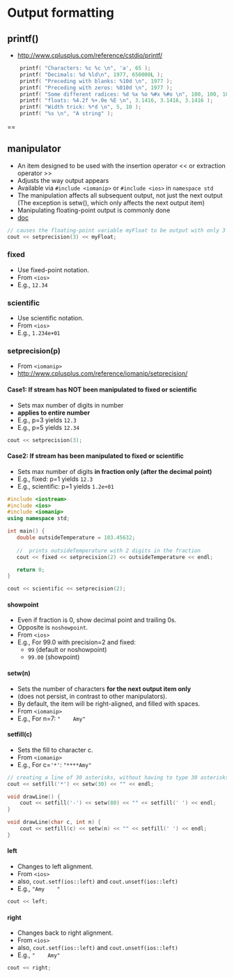 # Output formatting

## printf()

- http://www.cplusplus.com/reference/cstdio/printf/

```cpp
    printf( "Characters: %c %c \n", 'a', 65 );
    printf( "Decimals: %d %ld\n", 1977, 650000L );
    printf( "Preceding with blanks: %10d \n", 1977 );
    printf( "Preceding with zeros: %010d \n", 1977 );
    printf( "Some different radices: %d %x %o %#x %#o \n", 100, 100, 100, 100, 100 );
    printf( "floats: %4.2f %+.0e %E \n", 3.1416, 3.1416, 3.1416 );
    printf( "Width trick: %*d \n", 5, 10 );
    printf( "%s \n", "A string" );
```

==

## manipulator
- An item designed to be used with the insertion operator << or extraction operator >>
- Adjusts the way output appears
- Available via `#include <iomanip>` or `#include <ios>` in `namespace std`
- The manipulation affects all subsequent output, not just the next output (The exception is setw(), which only affects the next output item)
- Manipulating floating-point output is commonly done
- [doc](http://www.cplusplus.com/reference/ios/)

```cpp
// causes the floating-point variable myFloat to be output with only 3 digits; // if myFloat was 12.34, the output would be 12.3
cout << setprecision(3) << myFloat;
```

### fixed
- Use fixed-point notation.
- From `<ios>`
- E.g., `12.34`

### scientific
- Use scientific notation.
- From `<ios>`
- E.g., `1.234e+01`

### setprecision(p)
- From `<iomanip>`
- http://www.cplusplus.com/reference/iomanip/setprecision/

#### Case1: If stream has NOT been manipulated to fixed or scientific
- Sets max number of digits in number
- **applies to entire number**
- E.g., p=3 yields `12.3`
- E.g., p=5 yields `12.34`

```cpp
cout << setprecision(3);
```

#### Case2: If stream has been manipulated to fixed or scientific
- Sets max number of digits **in fraction only (after the decimal point)**
- E.g., fixed: p=1 yields `12.3`
- E.g., scientific: p=1 yields `1.2e+01`

```cpp
#include <iostream>
#include <ios>
#include <iomanip>
using namespace std;

int main() {
   double outsideTemperature = 103.45632;
    
   //  prints outsideTemperature with 2 digits in the fraction
   cout << fixed << setprecision(2) << outsideTemperature << endl;

   return 0;
}
```

```cpp
cout << scientific << setprecision(2);
```

#### showpoint
- Even if fraction is 0, show decimal point and trailing 0s. 
- Opposite is `noshowpoint`. 
- From `<ios>`
- E.g., For 99.0 with precision=2 and fixed: 
    + `99` (default or noshowpoint)
    + `99.00` (showpoint)

#### setw(n)
- Sets the number of characters **for the next output item only**
- (does not persist, in contrast to other manipulators).
- By default, the item will be right-aligned, and filled with spaces.
- From `<iomanip>`
- E.g., For n=7: `"    Amy"`

#### setfill(c)
- Sets the fill to character c. 
- From `<iomanip>`
- E.g., For c=`'*'`: `"****Amy"`

```cpp
// creating a line of 30 asterisks, without having to type 30 asterisks
cout << setfill('*') << setw(30) << "" << endl;

void drawLine() {
    cout << setfill('-') << setw(80) << "" << setfill(' ') << endl;
}

void drawLine(char c, int n) {
    cout << setfill(c) << setw(n) << "" << setfill(' ') << endl;
}
```

#### left
- Changes to left alignment. 
- From `<ios>`
- also, `cout.setf(ios::left)` and `cout.unsetf(ios::left)`
- E.g., `"Amy    "`

```cpp
cout << left;
```

#### right
- Changes back to right alignment. 
- From `<ios>`
- also, `cout.setf(ios::left)` and `cout.unsetf(ios::left)`
- E.g., `"    Amy"`

```cpp
cout << right;
```

